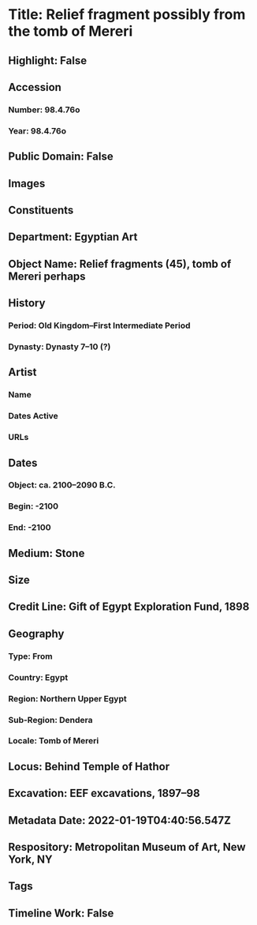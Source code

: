 # Title: Relief fragment possibly from the tomb of Mereri
## Highlight: False
## Accession
### Number: 98.4.76o
### Year: 98.4.76o
## Public Domain: False
## Images
## Constituents
## Department: Egyptian Art
## Object Name: Relief fragments (45), tomb of Mereri perhaps
## History
### Period: Old Kingdom–First Intermediate Period
### Dynasty: Dynasty 7–10 (?)
## Artist
### Name
### Dates Active
### URLs
## Dates
### Object: ca. 2100–2090 B.C.
### Begin: -2100
### End: -2100
## Medium: Stone
## Size
## Credit Line: Gift of Egypt Exploration Fund, 1898
## Geography
### Type: From
### Country: Egypt
### Region: Northern Upper Egypt
### Sub-Region: Dendera
### Locale: Tomb of Mereri
## Locus: Behind Temple of Hathor
## Excavation: EEF excavations, 1897–98
## Metadata Date: 2022-01-19T04:40:56.547Z
## Respository: Metropolitan Museum of Art, New York, NY
## Tags
## Timeline Work: False